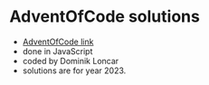 # AdventOfCode solutions

- [AdventOfCode link](https://adventofcode.com/2023)
- done in JavaScript 
- coded by Dominik Loncar
- solutions are for year 2023.